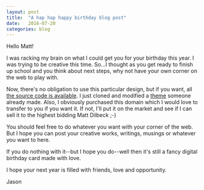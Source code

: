 ```yaml
---
layout: post
title:  "A hap hap happy birthday blog post"
date:   2016-07-20
categories: blog
---
```

Hello Matt! 

I was racking my brain on what I could get you for your birthday this year. I was trying to be creative this time. So...I thought as you get ready to finish up school and you think about next steps, why not have your own corner on the web to play with.

Now, there's no obligation to use this particular design, but if you want, all [the source code is available](https://github.com/jasonlally/matts-birthday). I just cloned and modified a [theme](https://github.com/knaman2609/clean) someone already made. Also, I obviously purchased this domain which I would love to transfer to you if you want it. If not, I'll put it on the market and see if I can sell it to the highest bidding Matt Dilbeck ;-)

You should feel free to do whatever you want with your corner of the web. But I hope you can post your creative works, writings, musings or whatever you want to here.

If you do nothing with it--but I hope you do--well then it's still a fancy digital birthday card made with love.

I hope your next year is filled with friends, love and opportunity.

<i class="fa fa-heart" aria-hidden="true"></i>

Jason
